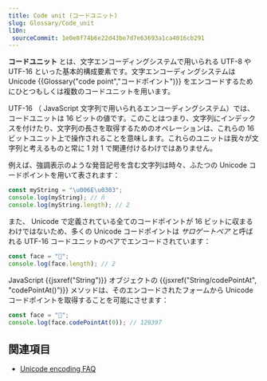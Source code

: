 ```yaml
---
title: Code unit (コードユニット)
slug: Glossary/Code_unit
l10n:
 sourceCommit: 1e0e8f74b6e22d43be7d7e63693a1ca4016cb291
---
```


**コードユニット** とは、文字エンコーディングシステムで用いられる UTF-8 や UTF-16 といった基本的構成要素です。文字エンコーディングシステムは Unicode {{Glossary("code point","コードポイント")}} をエンコードするためにひとつもしくは複数のコードユニットを用います。

UTF-16 （ JavaScript 文字列で用いられるエンコーディングシステム）では、コードユニットは 16 ビットの値です。このことはつまり、文字列にインデックスを付けたり、文字列の長さを取得するためのオペレーションは、これらの 16 ビットユニット上で操作されることを意味します。これらのユニットは我々が文字列と考えるものと常に 1 対 1 で関連付けるわけではありません。

例えば、強調表示のような発音記号を含む文字列は時々、ふたつの Unicode コードポイントを用いて表されます：

```js
const myString = "\u006E\u0303";
console.log(myString); // ñ
console.log(myString.length); // 2
```

また、 Unicode で定義されている全てのコードポイントが 16 ビットに収まるわけではないため、多くの Unicode コードポイントは _サロゲートペア_ と呼ばれる UTF-16 コードユニットのペアでエンコードされています：

```js
const face = "🥵";
console.log(face.length); // 2
```

JavaScript {{jsxref("String")}} オブジェクトの {{jsxref("String/codePointAt", "codePointAt()")}} メソッドは、そのエンコードされたフォームから Unicode コードポイントを取得することを可能にさせます：

```js
const face = "🥵";
console.log(face.codePointAt(0)); // 129397
```

## 関連項目

- [Unicode encoding FAQ](https://www.unicode.org/faq/utf_bom.html)
